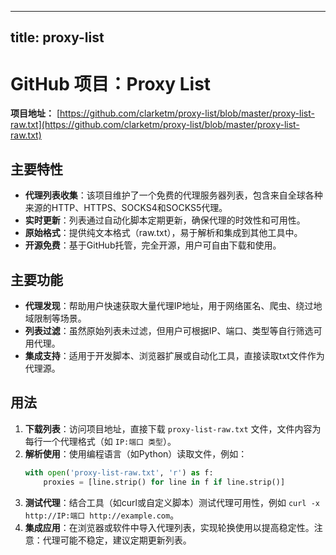 
---
title: proxy-list
---

# GitHub 项目：Proxy List

**项目地址：** [https://github.com/clarketm/proxy-list/blob/master/proxy-list-raw.txt](https://github.com/clarketm/proxy-list/blob/master/proxy-list-raw.txt)

## 主要特性
- **代理列表收集**：该项目维护了一个免费的代理服务器列表，包含来自全球各种来源的HTTP、HTTPS、SOCKS4和SOCKS5代理。
- **实时更新**：列表通过自动化脚本定期更新，确保代理的时效性和可用性。
- **原始格式**：提供纯文本格式（raw.txt），易于解析和集成到其他工具中。
- **开源免费**：基于GitHub托管，完全开源，用户可自由下载和使用。

## 主要功能
- **代理发现**：帮助用户快速获取大量代理IP地址，用于网络匿名、爬虫、绕过地域限制等场景。
- **列表过滤**：虽然原始列表未过滤，但用户可根据IP、端口、类型等自行筛选可用代理。
- **集成支持**：适用于开发脚本、浏览器扩展或自动化工具，直接读取txt文件作为代理源。

## 用法
1. **下载列表**：访问项目地址，直接下载 `proxy-list-raw.txt` 文件，文件内容为每行一个代理格式（如 `IP:端口 类型`）。
2. **解析使用**：使用编程语言（如Python）读取文件，例如：
   ```python
   with open('proxy-list-raw.txt', 'r') as f:
       proxies = [line.strip() for line in f if line.strip()]
   ```
3. **测试代理**：结合工具（如curl或自定义脚本）测试代理可用性，例如 `curl -x http://IP:端口 http://example.com`。
4. **集成应用**：在浏览器或软件中导入代理列表，实现轮换使用以提高稳定性。注意：代理可能不稳定，建议定期更新列表。